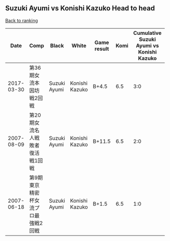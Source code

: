 ## Suzuki Ayumi vs Konishi Kazuko Head to head

[Back to ranking](../../index.md)




| **Date** | **Comp** | **Black** | **White** | **Game result** | **Komi** | **Cumulative Suzuki Ayumi vs Konishi Kazuko** | **Suzuki Ayumi streak** | **Konishi Kazuko streak** | 
| --- | --- | --- | --- | --- | --- | --- | --- | --- |
| 2017-03-30 | 第36期女流本因坊戦2回戦 | Suzuki Ayumi | Konishi Kazuko | B+4.5 | 6.5 | 3:0 | 3 | 0 | 
| 2007-08-09 | 第20期女流名人戦敗者復活戦1回戦 | Suzuki Ayumi | Konishi Kazuko | B+11.5 | 6.5 | 2:0 | 2 | 0 | 
| 2007-06-18 | 第9期東京精密杯女流プロ最強戦2回戦 | Suzuki Ayumi | Konishi Kazuko | B+1.5 | 6.5 | 1:0 | 1 | 0 |




